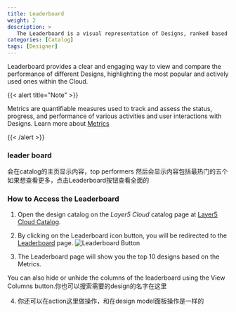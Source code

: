 ```yaml
---
title: Leaderboard
weight: 2
description: >
   The Leaderboard is a visual representation of Designs, ranked based on key Metrics such as Opens, Downloads, Deployments, Clones, and Shares.
categories: [Catalog]
tags: [Designer]
---
```


Leaderboard provides a clear and engaging way to view and compare the performance of different Designs, highlighting the most popular and actively used ones within the Cloud.


{{< alert title="Note" >}}

Metrics are quantifiable measures used to track and assess the status, progress, and performance of various activities and user interactions with Designs. Learn more about [Metrics](/cloud/catalog/metrics/)

{{< /alert >}}

### leader board
会在catalog的主页显示内容，top performers
然后会显示内容包括最热门的五个
如果想查看更多，点击Leaderboard按钮查看全面的

### How to Access the Leaderboard

1. Open the design catalog on the _Layer5 Cloud_ catalog page at [Layer5 Cloud Catalog](https://cloud.layer5.io/catalog).

2. By clicking on the Leaderboard icon button, you will be redirected to the [Leaderboard](https://cloud.layer5.io/catalog/leaderboard) page.
![Leaderboard Button](/cloud/catalog/images/leaderboard_button.png)

3. The Leaderboard page will show you the top 10 designs based on the Metrics.

You can also hide or unhide the columns of the leaderboard using the View Columns button.你也可以搜索需要的design的名字在这里

4. 你还可以在action这里做操作，和在design model面板操作是一样的

